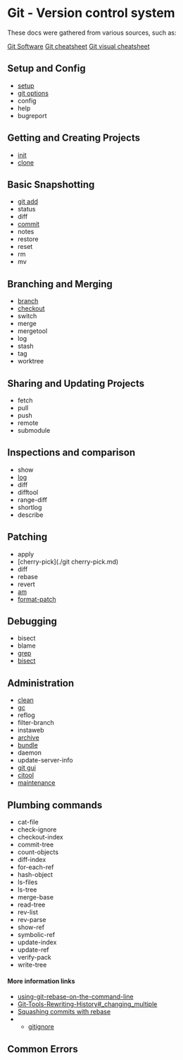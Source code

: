 # Git - Version control system

These docs were gathered from various sources, such as:

[Git Software](https://git-scm.com/)
[Git cheatsheet](https://training.github.com/)
[Git visual cheatsheet](https://ndpsoftware.com/git-cheatsheet.html)

## Setup and Config

- [setup](./setupgit.md)
- [git options](./git-options.md)
- config
- help
- bugreport

## Getting and Creating Projects

- [init](./git-init.md)
- [clone](https://git-scm.com/docs/git-clone)

## Basic Snapshotting

- [git add](./git-add.md)
- status
- diff
- [commit](./git-commit.md)
- notes
- restore
- reset
- rm
- mv

## Branching and Merging

- [branch](./git-branch.md)
- [checkout](./git-checkout.md)
- switch
- merge
- mergetool
- log
- stash
- tag
- worktree

## Sharing and Updating Projects

- fetch
- pull
- push
- remote
- submodule

## Inspections and comparison

- show
- [log](./git-log.md)
- diff
- difftool
- range-diff
- shortlog
- describe

## Patching

- apply
- [cherry-pick](./git cherry-pick.md)
- diff
- rebase
- revert
- [am](git-am.md)
- [format-patch](./git-format-patch.md)

## Debugging

- bisect
- blame
- [grep](./git-grep.md)
- [bisect](./git-bisect.md)

## Administration

- [clean](https://git-scm.com/docs/git-clean)
- [gc](./git-gc.md)
- reflog
- filter-branch
- instaweb
- [archive](./git-archive.md)
- [bundle](./git-bundle.md)
- daemon
- update-server-info
- [git gui](https://git-scm.com/docs/git-gui)
- [citool](https://git-scm.com/docs/git-citool)
- [maintenance](./git-maintenance.md)

## Plumbing commands

- cat-file
- check-ignore
- checkout-index
- commit-tree
- count-objects
- diff-index
- for-each-ref
- hash-object
- ls-files
- ls-tree
- merge-base
- read-tree
- rev-list
- rev-parse
- show-ref
- symbolic-ref
- update-index
- update-ref
- verify-pack
- write-tree

#### More information links

- [using-git-rebase-on-the-command-line](https://docs.github.com/en/get-started/using-git/using-git-rebase-on-the-command-line)
- [Git-Tools-Rewriting-History#\_changing_multiple](https://git-scm.com/book/en/v2/Git-Tools-Rewriting-History#_changing_multiple)
- [Squashing commits with rebase](https://gitready.com/advanced/2009/02/10/squashing-commits-with-rebase.html)
- - [gitignore](https://git-scm.com/docs/gitignore)

## Common Errors
